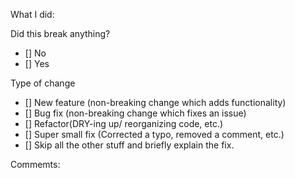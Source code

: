 What I did:

Did this break anything?

- [] No
- []  Yes

Type of change

- [] New feature (non-breaking change which adds functionality)
- [] Bug fix (non-breaking change which fixes an issue)
- [] Refactor(DRY-ing up/ reorganizing code, etc.)
- [] Super small fix (Corrected a typo, removed a comment, etc.)
- [] Skip all the other stuff and briefly explain the fix.

Commemts:


